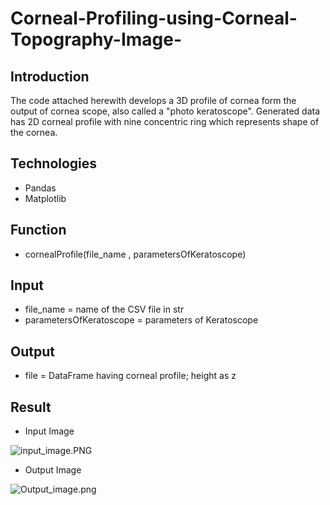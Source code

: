 # Corneal-Profiling-using-Corneal-Topography-Image-

## Introduction
The code attached herewith develops a 3D profile of cornea form the output of cornea scope, also called a "photo keratoscope". 
Generated data has 2D corneal profile with nine concentric ring which represents shape of the cornea. 

## Technologies

- Pandas 
- Matplotlib

## Function
- cornealProfile(file_name , parametersOfKeratoscope)

## Input 
- file_name =  name of the CSV file in str
- parametersOfKeratoscope = parameters of Keratoscope

## Output 
- file = DataFrame having corneal profile; height as z

## Result

- Input Image 

![input_image.PNG](attachment:input_image.PNG)

- Output Image 

![Output_image.png](attachment:Output_image.png)
